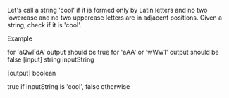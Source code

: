 Let's call a string 'cool' if it is formed only by Latin letters and no two lowercase and no two uppercase letters are in adjacent positions. Given a string, check if it is 'cool'.

Example

for 'aQwFdA' output should be true
for 'aAA' or 'wWw1' output should be false
[input] string inputString

[output] boolean

true if inputString is 'cool', false otherwise
